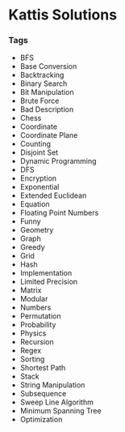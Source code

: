 # Kattis Solutions
### Tags
+ BFS
+ Base Conversion
+ Backtracking
+ Binary Search
+ Bit Manipulation
+ Brute Force
+ Bad Description
+ Chess
+ Coordinate
+ Coordinate Plane
+ Counting
+ Disjoint Set
+ Dynamic Programming
+ DFS
+ Encryption
+ Exponential
+ Extended Euclidean
+ Equation
+ Floating Point Numbers
+ Funny
+ Geometry
+ Graph
+ Greedy
+ Grid
+ Hash
+ Implementation
+ Limited Precision
+ Matrix
+ Modular
+ Numbers
+ Permutation
+ Probability
+ Physics
+ Recursion
+ Regex
+ Sorting
+ Shortest Path
+ Stack
+ String Manipulation
+ Subsequence
+ Sweep Line Algorithm
+ Minimum Spanning Tree
+ Optimization
